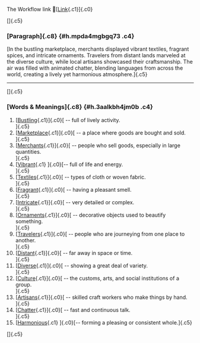 The Workflow link
👏[[Link](https://www.google.com/url?q=http://www.google.com&sa=D&source=editors&ust=1759656305552751&usg=AOvVaw1N5oEkyCihXsKvnd0gkv8i){.c1}]{.c0}

[]{.c5}

### [Paragraph]{.c8} {#h.mpda4mgbgq73 .c4}

[In the bustling marketplace, merchants displayed vibrant textiles,
fragrant spices, and intricate ornaments. Travelers from distant lands
marveled at the diverse culture, while local artisans showcased their
craftsmanship. The air was filled with animated chatter, blending
languages from across the world, creating a lively yet harmonious
atmosphere.]{.c5}

------------------------------------------------------------------------

[]{.c5}

### [Words & Meanings]{.c8} {#h.3aalkbh4jm0b .c4}

1.  [[Bustling](https://www.google.com/url?q=http://www.google.com&sa=D&source=editors&ust=1759656305554260&usg=AOvVaw3PX0Z_L4ppJmh8jzzaGRlC){.c1}]{.c0}[ --
    full of lively activity.\
    ]{.c5}
2.  [[Marketplace](https://www.google.com/url?q=http://www.google.com&sa=D&source=editors&ust=1759656305554559&usg=AOvVaw12xRzpeADV-kJLaYPLXvDy){.c1}]{.c0}[ --
    a place where goods are bought and sold.\
    ]{.c5}
3.  [[Merchants](https://www.google.com/url?q=http://www.google.com&sa=D&source=editors&ust=1759656305554860&usg=AOvVaw0izMJ1zbmRg5ZG4ePmlKnr){.c1}]{.c0}[ --
    people who sell goods, especially in large quantities.\
    ]{.c5}
4.  [[Vibrant](https://www.google.com/url?q=http://www.google.com&sa=D&source=editors&ust=1759656305555253&usg=AOvVaw0sf7p-Ft9VmZ4LU9PuVxXz){.c1}
    ]{.c0}[-- full of life and energy.\
    ]{.c5}
5.  [[Textiles](https://www.google.com/url?q=http://www.google.com&sa=D&source=editors&ust=1759656305555512&usg=AOvVaw3Nzr2MmLini5DomGratIRz){.c1}]{.c0}[ --
    types of cloth or woven fabric.\
    ]{.c5}
6.  [[Fragrant](https://www.google.com/url?q=http://www.google.com&sa=D&source=editors&ust=1759656305555792&usg=AOvVaw1uSsfRCp5Jo6EHOfxvC_jz){.c1}]{.c0}[ --
    having a pleasant smell.\
    ]{.c5}
7.  [[Intricate](https://www.google.com/url?q=http://www.google.com&sa=D&source=editors&ust=1759656305556042&usg=AOvVaw16cUhTPD2PgWFuhRNXjN1d){.c1}]{.c0}[ --
    very detailed or complex.\
    ]{.c5}
8.  [[Ornaments](https://www.google.com/url?q=http://www.google.com&sa=D&source=editors&ust=1759656305556285&usg=AOvVaw0coaZKIhVYd8UlTI3KWk83){.c1}]{.c0}[ --
    decorative objects used to beautify something.\
    ]{.c5}
9.  [[Travelers](https://www.google.com/url?q=http://www.google.com&sa=D&source=editors&ust=1759656305556593&usg=AOvVaw3O4OwFiINXcIcjSBBMgk-O){.c1}]{.c0}[ --
    people who are journeying from one place to another.\
    ]{.c5}
10. [[Distant](https://www.google.com/url?q=http://www.google.com&sa=D&source=editors&ust=1759656305556896&usg=AOvVaw2mPsW98gIywhiOKAAwDhFV){.c1}]{.c0}[ --
    far away in space or time.\
    ]{.c5}
11. [[Diverse](https://www.google.com/url?q=http://www.google.com&sa=D&source=editors&ust=1759656305557100&usg=AOvVaw0p2ZNkEZecYQHwBRyeBY9R){.c1}]{.c0}[ --
    showing a great deal of variety.\
    ]{.c5}
12. [[Culture](https://www.google.com/url?q=http://www.google.com&sa=D&source=editors&ust=1759656305557295&usg=AOvVaw1HwTZkb0gQdHe0pAYvdG9o){.c1}]{.c0}[ --
    the customs, arts, and social institutions of a group.\
    ]{.c5}
13. [[Artisans](https://www.google.com/url?q=http://www.google.com&sa=D&source=editors&ust=1759656305557505&usg=AOvVaw3V3NttqOsr4zc67T-0a0lg){.c1}]{.c0}[ --
    skilled craft workers who make things by hand.\
    ]{.c5}
14. [[Chatter](https://www.google.com/url?q=http://www.google.com&sa=D&source=editors&ust=1759656305557713&usg=AOvVaw34718i8LVWv_Ihvk80VhbV){.c1}]{.c0}[ --
    fast and continuous talk.\
    ]{.c5}
15. [[Harmonious](https://www.google.com/url?q=http://www.google.com&sa=D&source=editors&ust=1759656305557894&usg=AOvVaw2PR_1Hmch8MggzzgBPB2KJ){.c1}
    ]{.c0}[-- forming a pleasing or consistent whole.]{.c5}

[]{.c5}
